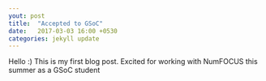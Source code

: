 ```yaml
---
yout: post
title:  "Accepted to GSoC"
date:   2017-03-03 16:00 +0530
categories: jekyll update
---
```


Hello :)
This is my first blog post. Excited for working with NumFOCUS this summer as a GSoC student
